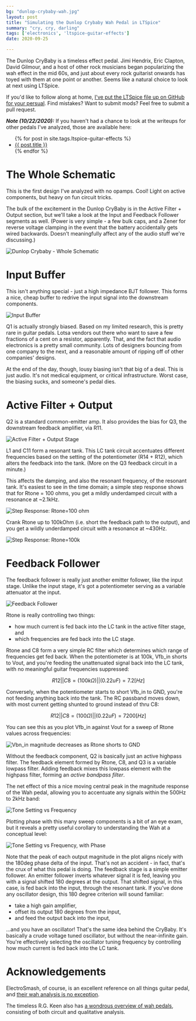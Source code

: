 ```yaml
---
bg: "dunlop-crybaby-wah.jpg"
layout: post
title: "Simulating the Dunlop Crybaby Wah Pedal in LTSpice"
summary: "cry, cry, darling"
tags: ['electronics', 'ltspice-guitar-effects']
date: 2020-09-25

---
```


The Dunlop CryBaby is a timeless effect pedal. Jimi Hendrix, Eric Clapton, David Gilmour, and a host of other rock musicians began popularizing the wah effect in the mid 60s, and just about every rock guitarist onwards has toyed with them at one point or another. Seems like a natural choice to look at next using LTSpice. 

If you'd like to follow along at home, [I've put the LTSpice file up on GitHub for your persual](https://github.com/Cushychicken/ltspice-guitar-pedals/tree/master/dunlop-crybaby-wah). Find mistakes? Want to submit mods? Feel free to submit a pull request. 

_**Note (10/22/2020):**_ If you haven't had a chance to look at the writeups for other pedals I've analyzed, those are available here:

<ul>
    {% for post in site.tags.ltspice-guitar-effects %}
    <li>
    	<a href="{{ post.url }}">{{ post.title }}</a>
    </li>
    {% endfor %}
</ul>



# The Whole Schematic

This is the first design I've analyzed with no opamps. Cool! Light on active components, but heavy on fun circuit tricks. 

The bulk of the excitement in the Dunlop CryBaby is in the Active Filter + Output section, but we'll take a look at the Input and Feedback Follower segments as well. (Power is very simple - a few bulk caps, and a Zener for reverse voltage clamping in the event that the battery accidentally gets wired backwards. Doesn't meaningfully affect any of the audio stuff we're discussing.)

![Dunlop Crybaby - Whole Schematic](../assets/images/Image-1600979249553.png)

# Input Buffer 

This isn't anything special - just a high impedance BJT follower. This forms a nice, cheap buffer to redrive the input signal into the downstream components. 

![Input Buffer](../assets/images/2020-09-25-ltspice-dunlop-crybaby/Image-1600979302189.png)

Q1 is actually strongly biased. Based on my limited research, this is pretty rare in guitar pedals. Lotsa vendors out there who want to save a few fractions of a cent on a resistor, apparently. That, and the fact that audio electronics is a pretty small community. Lots of designers bouncing from one company to the next, and a reasonable amount of ripping off of other companies' designs. 

At the end of the day, though, lousy biasing isn't that big of a deal. This is just audio. It's not medical equipment, or critical infrastructure. Worst case, the biasing sucks, and someone's pedal dies. 

# Active Filter + Output
Q2 is a standard common-emitter amp. It also provides the bias for Q3, the downstream feedback amplifier, via R11. 

![Active Filter + Output Stage](../assets/images/Image-1600979345975.png)

L1 and C11 form a resonant tank. This LC tank circuit accentuates different frequencies based on the setting of the potentiometer (R14 + R12), which alters the feedback into the tank. (More on the Q3 feedback circuit in a minute.)

This affects the damping, and also the resonant frequency, of the resonant tank. It's easiest to see in the time domain; a simple step response shows that for Rtone = 100 ohms, you get a mildly underdamped circuit with a resonance at ~2.1kHz. 

![Step Response: Rtone=100 ohm](../assets/images/Image-1600979387157.png)

Crank Rtone up to 100kOhm (i.e. short the feedback path to the output), and you get a wildly underdamped circuit with a resonance at ~430Hz. 

![Step Response: Rtone=100k](../assets/images/Image-1600979449819.png)

# Feedback Follower 

The feedback follower is really just another emitter follower, like the input stage. Unlike the input stage, it's got a potentiometer serving as a variable attenuator at the input. 

![Feedback Follower](../assets/images/Image-1600979641895.png)

Rtone is really controlling two things: 

* how much current is fed back into the LC tank in the active filter stage, and 
* which frequencies are fed back into the LC stage. 

Rtone and C8 form a very simple RC filter which determines which range of frequencies get fed back. When the potentiometer is at 100k, Vfb_in shorts to Vout, and you're feeding the unattenuated signal back into the LC tank, with no meaningful guitar frequencies suppressed:


$$
R12||C8 = (100k\Omega) || (0.22uF) = 7.2[Hz]
$$



Conversely, when the potentiometer starts to short Vfb_in to GND, you're not feeding anything back into the tank. The RC passband moves down, with most current getting shunted to ground instead of thru C8:


$$
R12||C8 = (100 \Omega) || (0.22uF) = 7200[Hz]
$$




You can see this as you plot Vfb_in against Vout for a sweep of Rtone values across frequencies:

![Vbn_in magnitude decreases as Rtone shorts to GND](../assets/images/image-20200925141159987.png)

Without the feedback component, Q2 is basically just an active highpass filter. The feedback element formed by Rtone, C8, and Q3 is a variable lowpass filter. Adding feedback mixes this lowpass element with the highpass filter, forming an _active bandpass filter_. 

The net effect of this a nice moving central peak in the magnitude response of the Wah pedal, allowing you to accentuate any signals within the 500Hz to 2kHz band:

![Tone Setting vs Frequency](../assets/images/Image-1601057975751.png)

Plotting phase with this many sweep components is a bit of an eye exam, but it reveals a pretty useful corollary to understanding the Wah at a conceptual level:

![Tone Setting vs Frequency, with Phase](../assets/images/Image-1601058017485.png)

Note that the peak of each output magnitude in the plot aligns nicely with the 180deg phase delta of the input. That's not an accident - in fact, that's the crux of what this pedal is doing. The feedback stage is a simple emitter follower. An emitter follower inverts whatever signal it is fed, leaving you with a signal shifted 180 degrees at the output. That shifted signal, in this case, is fed back into the input, through the resonant tank. If you've done any oscillator design, this 180 degree criterion will sound familiar: 

* take a high gain amplifier, 
* offset its output 180 degrees from the input, 
* and feed the output back into the input, 

...and you have an oscillator! That's the same idea behind the CryBaby. It's basically a crude voltage tuned oscillator, but without the near-infinite gain. You're effectively selecting the oscillator tuning frequency by controlling how much current is fed back into the LC tank. 

# Acknowledgements
ElectroSmash, of course, is an excellent reference on all things guitar pedal, and [their wah analysis is no exception](https://www.electrosmash.com/crybaby-gcb-95). 

The timeless R.G. Keen also has [a wondrous overview of wah pedals](http://www.geofex.com/article_folders/wahpedl/wahped.htm#whatwah), consisting of both circuit and qualitative analysis. 


